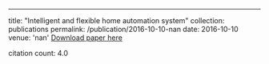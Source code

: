 ---
title: "Intelligent and flexible home automation system"
collection: publications
permalink: /publication/2016-10-10-nan
date: 2016-10-10
venue: 'nan'
[Download paper here](https://scholar.google.com/citations?view_op=view_citation&hl=en&user=CCckbEUAAAAJ&cstart=20&pagesize=80&citation_for_view=CCckbEUAAAAJ:b0M2c_1WBrUC)

citation count: 4.0